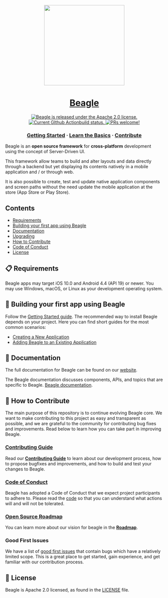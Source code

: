 <p align="center">
  <img src="https://gblobscdn.gitbook.com/spaces%2F-M-Qy7jZbUpzGRP5GbCZ%2Favatar.png" width="256" height="256" />
</p>

<h1 align="center">
  <a href="https://usebeagle.io/">
    Beagle
  </a>
</h1>

<p align="center">
  <a href="https://github.com/ZupIT/beagle/blob/master/LICENSE.md">
    <img src="https://img.shields.io/badge/License-Apache%202.0-blue.svg" alt="Beagle is released under the Apache 2.0 license." />
  </a>
  <a href="https://github.com/ZupIT/beagle/actions?query=workflow%3A%22Beagle+Release%22">
    <img src="https://github.com/ZupIT/beagle/workflows/Beagle%20Release/badge.svg" alt="Current GIthub Actionbuild status." />
  </a>
  <a href="https://github.com/ZupIT/beagle/blob/master/CONTRIBUTING.md">
    <img src="https://img.shields.io/badge/PRs-welcome-brightgreen.svg" alt="PRs welcome!" />
  </a>
</p>

<h3 align="center">
  <a href="https://docs.usebeagle.io">Getting Started</a>
  <span> · </span>
  <a href="https://docs.usebeagle.io/primeiros-passos/usando-beagle">Learn the Basics</a>
  <span> · </span>
  <a href="https://github.com/ZupIT/beagle/blob/master/CONTRIBUTING.md">Contribute</a>
</h3>

Beagle is an **open source framework** for **cross-platform** development using the concept of Server-Driven UI.

This framework allow teams to build and alter layouts and data directly through a backend but yet displaying its contents natively in a mobile application and / or through web.

It is also possible to create, test and update native application components and screen paths without the need update the mobile application at the store (App Store or Play Store).

## Contents

- [Requirements](#-requirements)
- [Building your first app using Beagle](#-building-your-first-app-using-beagle)
- [Documentation](#-documentation)
- [Upgrading](#-upgrading)
- [How to Contribute](#-how-to-contribute)
- [Code of Conduct](#code-of-conduct)
- [License](#-license)

## 📋 Requirements

Beagle apps may target iOS 10.0 and Android 4.4 (API 19) or newer. You may use Windows, macOS, or Linux as your development operating system.

## 🎉 Building your first app using Beagle

Follow the [Getting Started guide](https://docs.usebeagle.io/get-started/installing-beagle). The recommended way to install Beagle depends on your project. Here you can find short guides for the most common scenarios:

- [Creating a New Application][new-app]
- [Adding Beagle to an Existing Application][existing]

[new-app]: https://docs.usebeagle.io/get-started/use-cases
[existing]: https://docs.usebeagle.io/get-started/usando-beagle

## 📖 Documentation

The full documentation for Beagle can be found on our [website][site].

The Beagle documentation discusses components, APIs, and topics that are specific to Beagle. [Beagle documentation][b-docs].

[site]: https://usebeagle.io/
[b-docs]: https://docs.usebeagle.io/


## 👏 How to Contribute

The main purpose of this repository is to continue evolving Beagle core. We want to make contributing to this project as easy and transparent as possible, and we are grateful to the community for contributing bug fixes and improvements. Read below to learn how you can take part in improving Beagle.

### [Contributing Guide][contribute]

Read our [**Contributing Guide**][contribute] to learn about our development process, how to propose bugfixes and improvements, and how to build and test your changes to Beagle.

[contribute]: https://github.com/ZupIT/beagle/blob/master/CONTRIBUTING.md

### [Code of Conduct][code]

Beagle has adopted a Code of Conduct that we expect project participants to adhere to.
Please read the [code] so that you can understand what actions will and will not be tolerated.

[code]: https://github.com/ZupIT/beagle/blob/master/CODE_OF_CONDUCT.md

### [Open Source Roadmap][roadmap]

You can learn more about our vision for beagle in the [**Roadmap**][roadmap].

[roadmap]: https://github.com/ZupIT/beagle/milestones

### Good First Issues

We have a list of [good first issues][gfi] that contain bugs which have a relatively limited scope. This is a great place to get started, gain experience, and get familiar with our contribution process.

[gfi]: https://github.com/ZupIT/beagle/issues?q=is%3Aissue+is%3Aopen+label%3A%22good+first+issue%22

## 📄 License

Beagle is Apache 2.0 licensed, as found in the [LICENSE][l] file.

[l]: https://github.com/ZupIT/beagle/blob/master/LICENSE.txt